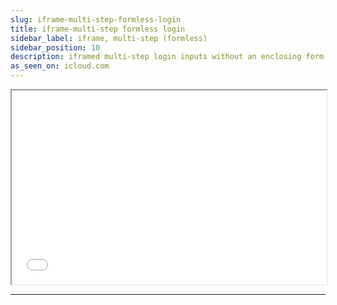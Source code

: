 ```yaml
---
slug: iframe-multi-step-formless-login
title: iframe-multi-step formless login
sidebar_label: iframe, multi-step (formless)
sidebar_position: 10
description: iframed multi-step login inputs without an enclosing form which will store user inputs of each step and will POST on final submit
as_seen_on: icloud.com
---
```


<iframe
  id="test-iframe"
  src="/forms/login/multi-step-formless-login?docusaurus-data-bare-page=true"
  class="margin-vert--sm"
  style="overflow-y: hidden; width: 100%; height: 310px;"
  scrolling="no"
></iframe>

<hr/>

